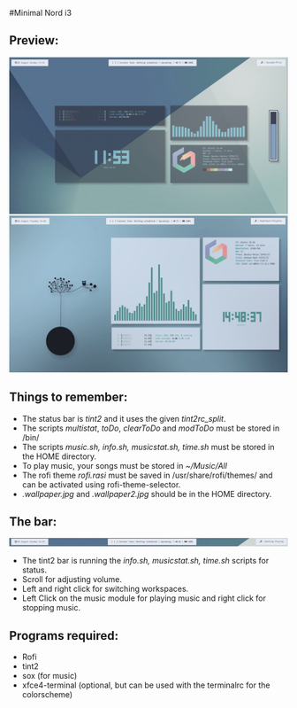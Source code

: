 #Minimal Nord i3 
## Preview:

![Preview](preview.png)
![Preview](preview2.png)

## Things to remember:
* The status bar is *tint2* and it uses the given *tint2rc_split*.
* The scripts *multistat*, *toDo*, *clearToDo* and *modToDo* must be stored in /bin/
* The scripts *music.sh, info.sh, musicstat.sh, time.sh* must be stored in the HOME directory.
* To play music, your songs must be stored in *~/Music/All*
* The rofi theme *rofi.rasi* must be saved in /usr/share/rofi/themes/ and can be activated using rofi-theme-selector.
* *.wallpaper.jpg* and *.wallpaper2.jpg* should be in the HOME directory.

## The bar:
![Tint2 Bar](tint2_bar.png)
* The tint2 bar is running the *info.sh, musicstat.sh, time.sh* scripts for status.
* Scroll for adjusting volume.
* Left and right click for switching workspaces.
* Left Click on the music module for playing music and right click for stopping music.

## Programs required:
* Rofi
* tint2
* sox (for music)
* xfce4-terminal (optional, but can be used with the terminalrc for the colorscheme)
